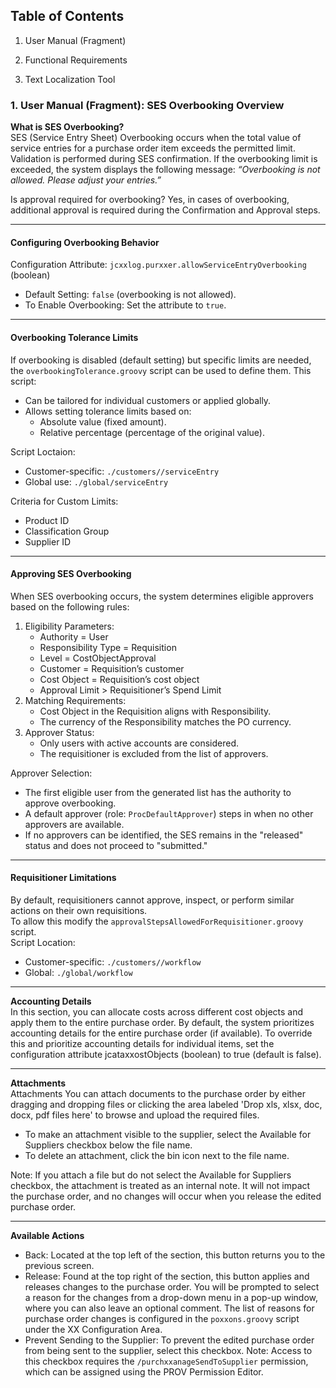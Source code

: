 ## Table of Contents 
1. User Manual (Fragment) 

2. Functional Requirements 

3. Text Localization Tool

### 1. User Manual (Fragment): SES Overbooking Overview
**What is SES Overbooking?**  
SES (Service Entry Sheet) Overbooking occurs when the total value of service entries for a purchase order item exceeds the permitted limit. Validation is performed during SES confirmation. If the overbooking limit is exceeded, the system displays the following message:
*“Overbooking is not allowed. Please adjust your entries.”*

Is approval required for overbooking?
Yes, in cases of overbooking, additional approval is required during the Confirmation and Approval steps.

---
#### Configuring Overbooking Behavior
Configuration Attribute:
<code>jcxxlog.purxxer.allowServiceEntryOverbooking</code> (boolean)

- Default Setting: <code>false</code> (overbooking is not allowed).
- To Enable Overbooking: Set the attribute to <code>true</code>.  

---
#### Overbooking Tolerance Limits  
If overbooking is disabled (default setting) but specific limits are needed, the <code>overbookingTolerance.groovy</code> script can be used to define them. This script:

- Can be tailored for individual customers or applied globally.
- Allows setting tolerance limits based on:  
  - Absolute value (fixed amount).
  - Relative percentage (percentage of the original value).  

Script Loctaion:

- Customer-specific: <code>./customers/<customerID>/serviceEntry</code>  
- Global use: <code>./global/serviceEntry</code>  

Criteria for Custom Limits:

- Product ID
- Classification Group
- Supplier ID

---
#### Approving SES Overbooking
When SES overbooking occurs, the system determines eligible approvers based on the following rules:

1. Eligibility Parameters:
   - Authority = User
   - Responsibility Type = Requisition
   - Level = CostObjectApproval
   - Customer = Requisition’s customer
   - Cost Object = Requisition’s cost object
   - Approval Limit > Requisitioner’s Spend Limit
2. Matching Requirements:
   - Cost Object in the Requisition aligns with Responsibility.
   - The currency of the Responsibility matches the PO currency.
3. Approver Status:
   - Only users with active accounts are considered.
   - The requisitioner is excluded from the list of approvers.  

Approver Selection:

- The first eligible user from the generated list has the authority to approve overbooking.
- A default approver (role: <code>ProcDefaultApprover</code>) steps in when no other approvers are available.
- If no approvers can be identified, the SES remains in the "released" status and does not proceed to "submitted."  

---
#### Requisitioner Limitations
By default, requisitioners cannot approve, inspect, or perform similar actions on their own requisitions.  
To allow this modify the <code>approvalStepsAllowedForRequisitioner.groovy</code> script.  
Script Location:
- Customer-specific: <code>./customers/<customerID>/workflow</code>
- Global: <code>./global/workflow</code>






__________________________
**Accounting Details**  
In this section, you can allocate costs across different cost objects and apply them to the entire purchase order. By default, the system prioritizes accounting details for the entire purchase order (if available). To override this and prioritize accounting details for individual items, set the configuration attribute jcataxxostObjects (boolean) to true (default is false).
___________________________
**Attachments**  
Attachments
You can attach documents to the purchase order by either dragging and dropping files or clicking the area labeled 'Drop xls, xlsx, doc, docx, pdf files here' to browse and upload the required files.

- To make an attachment visible to the supplier, select the Available for Suppliers checkbox below the file name.
- To delete an attachment, click the bin icon next to the file name.  

Note: If you attach a file but do not select the Available for Suppliers checkbox, the attachment is treated as an internal note. It will not impact the purchase order, and no changes will occur when you release the edited purchase order.
___________________________
**Available Actions**  
- Back: Located at the top left of the section, this button returns you to the previous screen.
- Release: Found at the top right of the section, this button applies and releases changes to the purchase order. You will be prompted to select a reason for the changes from a drop-down menu in a pop-up window, where you can also leave an optional comment. The list of reasons for purchase order changes is configured in the <code>poxxons.groovy</code> script under the XX Configuration Area.
- Prevent Sending to the Supplier: To prevent the edited purchase order from being sent to the supplier, select this checkbox.
Note: Access to this checkbox requires the <code>/purchxxanageSendToSupplier</code> permission, which can be assigned using the PROV Permission Editor.



